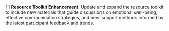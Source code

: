 [ ] **Resource Toolkit Enhancement**: Update and expand the resource toolkit to include new materials that guide discussions on emotional well-being, effective communication strategies, and peer support methods informed by the latest participant feedback and trends.